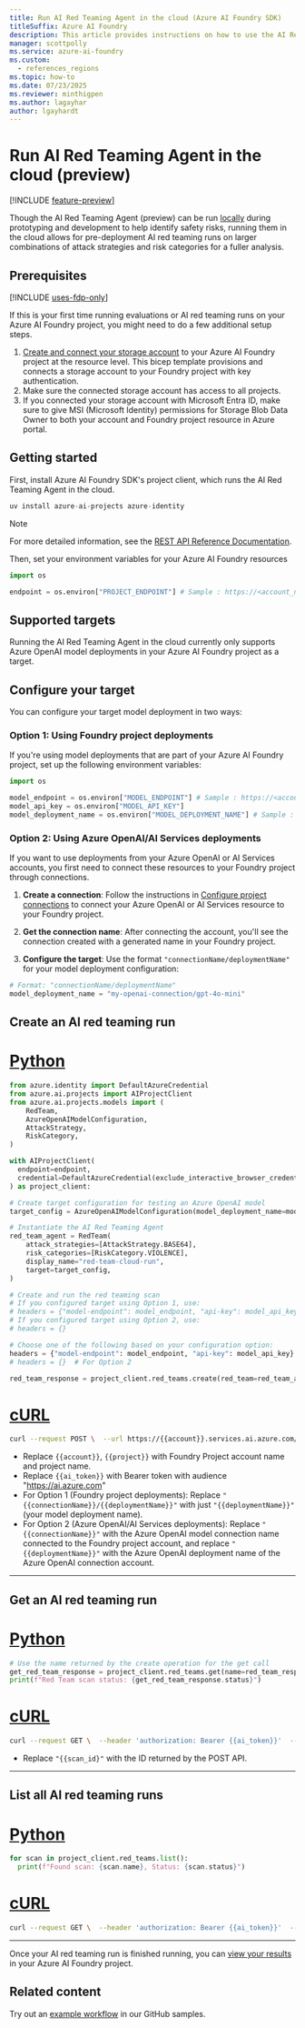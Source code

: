 ```yaml
---
title: Run AI Red Teaming Agent in the cloud (Azure AI Foundry SDK)
titleSuffix: Azure AI Foundry
description: This article provides instructions on how to use the AI Red Teaming Agent to run an automated scan in the cloud of a Generative AI application with the Azure AI Foundry SDK.
manager: scottpolly
ms.service: azure-ai-foundry
ms.custom:
  - references_regions
ms.topic: how-to
ms.date: 07/23/2025
ms.reviewer: minthigpen
ms.author: lagayhar
author: lgayhardt
---
```


# Run AI Red Teaming Agent in the cloud (preview)

[!INCLUDE [feature-preview](../../includes/feature-preview.md)]

Though the AI Red Teaming Agent (preview) can be run [locally](run-scans-ai-red-teaming-agent.md) during prototyping and development to help identify safety risks, running them in the cloud allows for pre-deployment AI red teaming runs on larger combinations of attack strategies and risk categories for a fuller analysis.

## Prerequisites

[!INCLUDE [uses-fdp-only](../../includes/uses-fdp-only.md)]

If this is your first time running evaluations or AI red teaming runs on your Azure AI Foundry project, you might need to do a few additional setup steps.

1. [Create and connect your storage account](https://github.com/azure-ai-foundry/foundry-samples/blob/main/samples/microsoft/infrastructure-setup/01-connections/connection-storage-account.bicep) to your Azure AI Foundry project at the resource level. This bicep template provisions and connects a storage account to your Foundry project with key authentication.
2. Make sure the connected storage account has access to all projects.
3. If you connected your storage account with Microsoft Entra ID, make sure to give MSI (Microsoft Identity) permissions for Storage Blob Data Owner to both your account and Foundry project resource in Azure portal.

## Getting started

First, install Azure AI Foundry SDK's project client, which runs the AI Red Teaming Agent in the cloud.

```python
uv install azure-ai-projects azure-identity
```

> [!NOTE]
> For more detailed information, see the [REST API Reference Documentation](/rest/api/aifoundry/aiprojects/red-teams).

Then, set your environment variables for your Azure AI Foundry resources

```python
import os

endpoint = os.environ["PROJECT_ENDPOINT"] # Sample : https://<account_name>.services.ai.azure.com/api/projects/<project_name>

```

## Supported targets

Running the AI Red Teaming Agent in the cloud currently only supports Azure OpenAI model deployments in your Azure AI Foundry project as a target.

## Configure your target

You can configure your target model deployment in two ways:

### Option 1: Using Foundry project deployments

If you're using model deployments that are part of your Azure AI Foundry project, set up the following environment variables:

```python
import os

model_endpoint = os.environ["MODEL_ENDPOINT"] # Sample : https://<account_name>.openai.azure.com
model_api_key = os.environ["MODEL_API_KEY"]
model_deployment_name = os.environ["MODEL_DEPLOYMENT_NAME"] # Sample : gpt-4o-mini
```

### Option 2: Using Azure OpenAI/AI Services deployments

If you want to use deployments from your Azure OpenAI or AI Services accounts, you first need to connect these resources to your Foundry project through connections.

1. **Create a connection**: Follow the instructions in [Configure project connections](../configure-project-connection.md?pivots=ai-foundry-portal#add-a-connection) to connect your Azure OpenAI or AI Services resource to your Foundry project.

2. **Get the connection name**: After connecting the account, you'll see the connection created with a generated name in your Foundry project.

3. **Configure the target**: Use the format `"connectionName/deploymentName"` for your model deployment configuration:

```python
# Format: "connectionName/deploymentName"
model_deployment_name = "my-openai-connection/gpt-4o-mini"
```

## Create an AI red teaming run

# [Python](#tab/python)

```python
from azure.identity import DefaultAzureCredential
from azure.ai.projects import AIProjectClient
from azure.ai.projects.models import (
    RedTeam,
    AzureOpenAIModelConfiguration,
    AttackStrategy,
    RiskCategory,
)

with AIProjectClient(
  endpoint=endpoint,
  credential=DefaultAzureCredential(exclude_interactive_browser_credential=False),
) as project_client:

# Create target configuration for testing an Azure OpenAI model
target_config = AzureOpenAIModelConfiguration(model_deployment_name=model_deployment_name)

# Instantiate the AI Red Teaming Agent
red_team_agent = RedTeam(
    attack_strategies=[AttackStrategy.BASE64],
    risk_categories=[RiskCategory.VIOLENCE],
    display_name="red-team-cloud-run", 
    target=target_config,
)

# Create and run the red teaming scan
# If you configured target using Option 1, use:
# headers = {"model-endpoint": model_endpoint, "api-key": model_api_key}
# If you configured target using Option 2, use:
# headers = {}

# Choose one of the following based on your configuration option:
headers = {"model-endpoint": model_endpoint, "api-key": model_api_key}  # For Option 1
# headers = {}  # For Option 2

red_team_response = project_client.red_teams.create(red_team=red_team_agent, headers=headers)
```

# [cURL](#tab/curl)

```bash
curl --request POST \  --url https://{{account}}.services.ai.azure.com/api/projects/{{project}}/redteams/runs:run \  --header 'content-type: application/json' \  --header 'authorization: Bearer {{ai_token}}'  --data '{  "displayName": "Red Team Scan #1",  "riskCategories": [ "Violence" ],  "attackStrategy": [ "Flip" ],  "numTurns": 1,  "target": {    "type": "AzureOpenAIModel",    "modelDeploymentName": "{{connectionName}}/{{deploymentName}}"  }}'
```

- Replace `{{account}}`, `{{project}}` with Foundry Project account name and project name.
- Replace `{{ai_token}}` with Bearer token with audience "<https://ai.azure.com>"
- For Option 1 (Foundry project deployments): Replace `"{{connectionName}}/{{deploymentName}}"` with just `"{{deploymentName}}"` (your model deployment name).
- For Option 2 (Azure OpenAI/AI Services deployments): Replace `"{{connectionName}}"` with the Azure OpenAI model connection name connected to the Foundry project account, and replace `"{{deploymentName}}"` with the Azure OpenAI deployment name of the Azure OpenAI connection account.

---

## Get an AI red teaming run

# [Python](#tab/python)

```python
# Use the name returned by the create operation for the get call
get_red_team_response = project_client.red_teams.get(name=red_team_response.name)
print(f"Red Team scan status: {get_red_team_response.status}")
```

# [cURL](#tab/curl)

```bash
curl --request GET \  --header 'authorization: Bearer {{ai_token}}'  --url https://{{account}}.services.ai.azure.com/api/projects/{{project}}/redteams/runs/{{scan_id}}
```

- Replace `"{{scan_id}"` with the ID returned by the POST API.

---

## List all AI red teaming runs

# [Python](#tab/python)

```python
for scan in project_client.red_teams.list():
  print(f"Found scan: {scan.name}, Status: {scan.status}")
```

# [cURL](#tab/curl)

```bash
curl --request GET \  --header 'authorization: Bearer {{ai_token}}'  --url https://{{account}}.services.ai.azure.com/api/projects/{{project}}/redteams/runs
```

---

Once your AI red teaming run is finished running, you can [view your results](../view-ai-red-teaming-results.md) in your Azure AI Foundry project.

## Related content

Try out an [example workflow](https://aka.ms/airedteamingagent-sample) in our GitHub samples.
